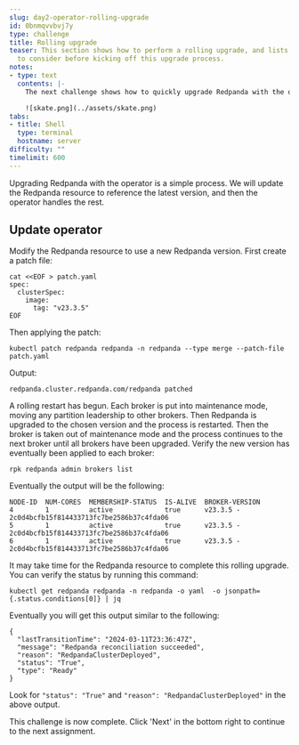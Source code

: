 ```yaml
---
slug: day2-operator-rolling-upgrade
id: 0bnmqvvbvj7y
type: challenge
title: Rolling upgrade
teaser: This section shows how to perform a rolling upgrade, and lists a few things
  to consider before kicking off this upgrade process.
notes:
- type: text
  contents: |-
    The next challenge shows how to quickly upgrade Redpanda with the operator.

    ![skate.png](../assets/skate.png)
tabs:
- title: Shell
  type: terminal
  hostname: server
difficulty: ""
timelimit: 600
---
```

Upgrading Redpanda with the operator is a simple process. We will update the Redpanda resource to reference the latest version, and then the operator handles the rest.

## Update operator

Modify the Redpanda resource to use a new Redpanda version. First create a patch file:

```bash,run
cat <<EOF > patch.yaml
spec:
  clusterSpec:
    image:
      tag: "v23.3.5"
EOF
```

Then applying the patch:

```bash,run
kubectl patch redpanda redpanda -n redpanda --type merge --patch-file patch.yaml
```

Output:

```bash,nocopy
redpanda.cluster.redpanda.com/redpanda patched
```

A rolling restart has begun. Each broker is put into maintenance mode, moving any partition leadership to other brokers. Then Redpanda is upgraded to the chosen version and the process is restarted. Then the broker is taken out of maintenance mode and the process continues to the next broker until all brokers have been upgraded. Verify the new version has eventually been applied to each broker:

```bash,run
rpk redpanda admin brokers list
```

Eventually the output will be the following:

```bash,nocopy
NODE-ID  NUM-CORES  MEMBERSHIP-STATUS  IS-ALIVE  BROKER-VERSION
4        1          active             true      v23.3.5 - 2c0d4bcfb15f814433713fc7be2586b37c4fda06
5        1          active             true      v23.3.5 - 2c0d4bcfb15f814433713fc7be2586b37c4fda06
6        1          active             true      v23.3.5 - 2c0d4bcfb15f814433713fc7be2586b37c4fda06
```

It may take time for the Redpanda resource to complete this rolling upgrade. You can verify the status by running this command:

```bash,run
kubectl get redpanda redpanda -n redpanda -o yaml  -o jsonpath={.status.conditions[0]} | jq
```

Eventually you will get this output similar to the following:

```bash,nocopy
{
  "lastTransitionTime": "2024-03-11T23:36:47Z",
  "message": "Redpanda reconciliation succeeded",
  "reason": "RedpandaClusterDeployed",
  "status": "True",
  "type": "Ready"
}
```

Look for `"status": "True"` and `"reason": "RedpandaClusterDeployed"` in the above output.

This challenge is now complete. Click 'Next' in the bottom right to continue to the next assignment.
